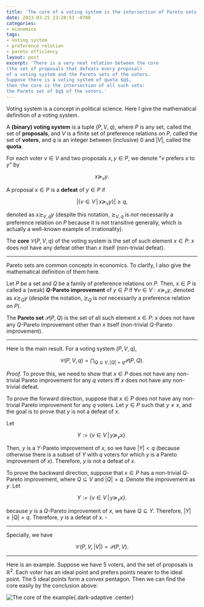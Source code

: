 ```yaml
---
title: 'The core of a voting system is the intersection of Pareto sets'
date: 2023-03-25 23:28:53 -0700
categories:
- economics
tags:
- voting system
- preference relation
- pareto efficiency
layout: post
excerpt: 'There is a very neat relation between the core
(the set of proposals that defeats every proposal)
of a voting system and the Pareto sets of the voters.
Suppose there is a voting system of quota $q$,
then the core is the intersection of all such sets:
the Pareto set of $q$ of the voters.'
---
```


Voting system is a concept in political science.
Here I give the mathematical definition of a voting system.

A **(binary) voting system** is a tuple $(P,V,q)$, where
$P$ is any set, called the set of **proposals**,
and $V$ is a finite set of preference relations on $P$, called the set of **voters**,
and $q$ is an integer between (inclusive) $0$ and $\left|V\right|$,
called the **quota**.

For each voter $v\in V$ and two proposals $x,y\in P$,
we denote "$v$ prefers $x$ to $y$" by

$$x\succeq_vy.$$

A proposal $x\in P$ is a **defeat** of $y\in P$ if

$$\left|\left\{v\in V\,\middle|\,x\succeq_vy\right\}\right|\geq q,$$

denoted as $x\succsim_{V,q}y$
(despite this notation, $\succsim_{V,q}$ is *not* necessarily a preference relation on $P$
because it is not transitive generally,
which is actually a well-known example of irrationality).

The **core** $\mathcal C(P,V,q)$ of the voting system is the set of such element $x\in P$:
$x$ does not have any defeat other than $x$ itself (non-trivial defeat).

---

Pareto sets are common concepts in economics.
To clarify, I also give the mathematical definition of them here.

Let $P$ be a set and $Q$ be a family of preference relations on $P$.
Then, $x\in P$ is called a (weak) **$Q$-Pareto improvement** of $y\in P$ if $\forall v\in V:x\succeq_vy$,
denoted as $x\succsim_Qy$
(despite the notation, $\succsim_Q$ is *not* necessarily a preference relation on $P$).

The **Pareto set** $\mathcal P(P,Q)$ is the set of all such element $x\in P$:
$x$ does not have any $Q$-Pareto improvement other than $x$ itself
(non-trivial $Q$-Pareto improvement).

---

Here is the main result.
For a voting system $(P,V,q)$,

$$\mathcal C(P,V,q)=\bigcap_{Q\subseteq V,\left|Q\right|=q}\mathcal P(P,Q).$$

*Proof.*
To prove this, we need to show that
$x\in P$ does not have any non-trivial Pareto improvement for any $q$ voters iff
$x$ does not have any non-trivial defeat.

To prove the forward direction, suppose
that $x\in P$ does not have any non-trivial Pareto improvement for any $q$ voters.
Let $y\in P$ such that $y\ne x$, and the goal is to prove that $y$ is not a defeat of $x$.

Let

$$Y:=\left\{v\in V\,\middle|\,y\succeq_vx\right\}.$$

Then, $y$ is a $Y$-Pareto improvement of $x$,
so we have $\left|Y\right|<q$
(because otherwise there is a subset of $Y$ with $q$ voters for which $y$ is a Pareto improvement of $x$).
Therefore, $y$ is not a defeat of $x$.

To prove the backward direction, suppose
that $x\in P$ has a non-trivial $Q$-Pareto improvement, where $Q\subseteq V$ and $\left|Q\right|=q$.
Denote the improvement as $y$. Let

$$Y:=\left\{v\in V\,\middle|\,y\succeq_vx\right\}.$$

because $y$ is a $Q$-Pareto improvement of $x$, we have $Q\subseteq Y$.
Therefore, $\left|Y\right|\geq\left|Q\right|=q$.
Therefore, $y$ is a defeat of $x$.
$\square$

---

Specially, we have

$$\mathcal C\!\left(P,V,\left|V\right|\right)=\mathcal P(P,V).$$

---

Here is an example.
Suppose we have 5 voters, and the set of proposals is $\mathbb R^2$.
Each voter has an ideal point and prefers points nearer to the ideal point.
The 5 ideal points form a convex pentagon.
Then we can find the core easily by the conclusion above:

<!--
\documentclass{standalone}
\usepackage{tikz}

\tikzset{c/.style={every coordinate/.try}}

\begin{document}

\begin{tikzpicture}
	\coordinate (a) at (0,0);
	\coordinate (b) at (0.5,0.5);
	\coordinate (c) at (1,0.3);
	\coordinate (d) at (1,-0.3);
	\coordinate (e) at (0.5,-0.5);
	\coordinate (cap) at (1.5,0);
	\newcommand{\vect}{(a),(b),(c),(d),(e),(a),(b),(c),(d)}
	\foreach \i in {0,...,4} {
		\foreach [count=\j] \coord in \vect {
			\def\k{\number\numexpr\j-\i\relax}
			\coordinate[at=\coord,name=v\k];
		}
		\begin{scope}[every coordinate/.style={shift={(2*\i,0)}}]
			\fill[gray] ([c]v1) -- ([c]v2) -- ([c]v3) -- ([c]v4) -- cycle;
			\draw[thick] ([c]a) -- ([c]b) -- ([c]c) -- ([c]d) -- ([c]e) -- cycle;
			\draw[dashed] ([c]v1) -- ([c]v4);
			\ifnum\i=4
				\node at ([c]cap) {$=$};
			\else
				\node at ([c]cap) {$\cap$};
			\fi
		\end{scope}
	}
	\begin{scope}[every coordinate/.style={shift={(2*5,0)}}]
		\begin{scope}
			\foreach \i in {0,...,4} {
				\foreach [count=\j] \coord in \vect {
					\def\k{\number\numexpr\j-\i\relax}
					\coordinate[at=\coord,name=v\k];
				}
				\clip ([c]v1) -- ([c]v2) -- ([c]v3) -- ([c]v4) -- cycle;
			}
			\fill[gray] ([c]a) -- ([c]b) -- ([c]c) -- ([c]d) -- ([c]e) -- cycle;
		\end{scope}
		\draw[thick] ([c]a) -- ([c]b) -- ([c]c) -- ([c]d) -- ([c]e) -- cycle;
		\draw[dashed] ([c]a) -- ([c]c);
		\draw[dashed] ([c]b) -- ([c]d);
		\draw[dashed] ([c]c) -- ([c]e);
		\draw[dashed] ([c]d) -- ([c]a);
		\draw[dashed] ([c]e) -- ([c]b);
	\end{scope}
\end{tikzpicture}

\end{document}
-->
![The core of the example]({{page.figure}}five_voting_core.svg){.dark-adaptive .center}
